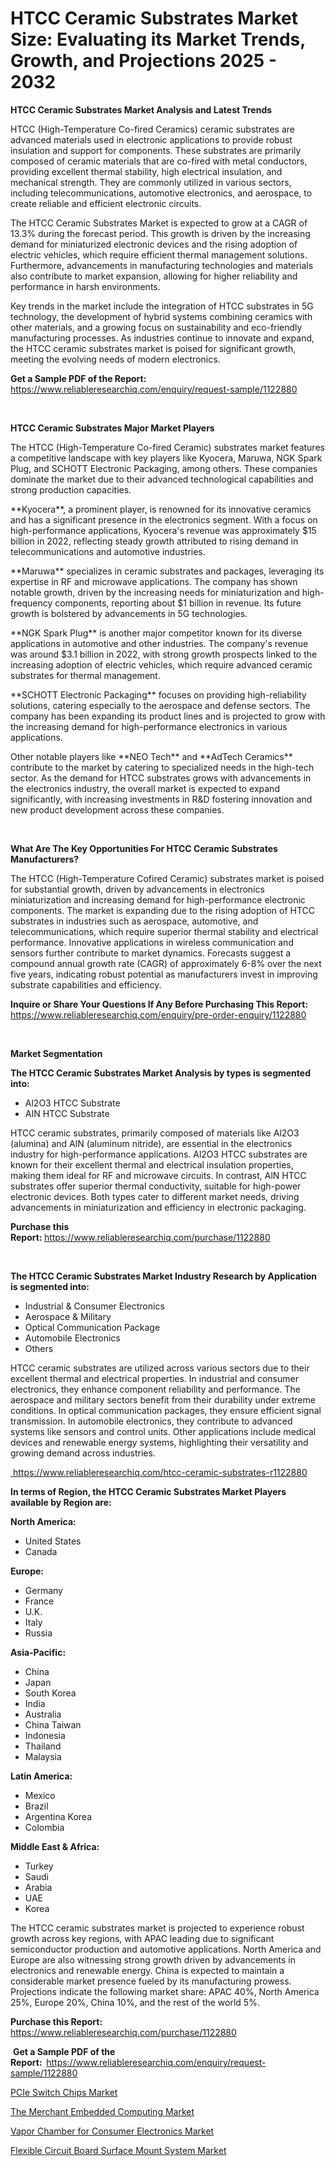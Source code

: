 <p><h1>HTCC Ceramic Substrates Market Size: Evaluating its Market Trends, Growth, and Projections 2025 - 2032</h1></p><p><strong>HTCC Ceramic Substrates Market Analysis and Latest Trends</strong></p>
<p><p>HTCC (High-Temperature Co-fired Ceramics) ceramic substrates are advanced materials used in electronic applications to provide robust insulation and support for components. These substrates are primarily composed of ceramic materials that are co-fired with metal conductors, providing excellent thermal stability, high electrical insulation, and mechanical strength. They are commonly utilized in various sectors, including telecommunications, automotive electronics, and aerospace, to create reliable and efficient electronic circuits.</p><p>The HTCC Ceramic Substrates Market is expected to grow at a CAGR of 13.3% during the forecast period. This growth is driven by the increasing demand for miniaturized electronic devices and the rising adoption of electric vehicles, which require efficient thermal management solutions. Furthermore, advancements in manufacturing technologies and materials also contribute to market expansion, allowing for higher reliability and performance in harsh environments.</p><p>Key trends in the market include the integration of HTCC substrates in 5G technology, the development of hybrid systems combining ceramics with other materials, and a growing focus on sustainability and eco-friendly manufacturing processes. As industries continue to innovate and expand, the HTCC ceramic substrates market is poised for significant growth, meeting the evolving needs of modern electronics.</p></p>
<p><strong>Get a Sample PDF of the Report:&nbsp;</strong> <a href="https://www.reliableresearchiq.com/enquiry/request-sample/1122880?utm_campaign=114&utm_medium=2&utm_source=Github&utm_content=ia&utm_term=13022025&utm_id=htcc-ceramic-substrates">https://www.reliableresearchiq.com/enquiry/request-sample/1122880</a></p>
<p>&nbsp;</p>
<p><strong>HTCC Ceramic Substrates Major Market Players</strong></p>
<p><p>The HTCC (High-Temperature Co-fired Ceramic) substrates market features a competitive landscape with key players like Kyocera, Maruwa, NGK Spark Plug, and SCHOTT Electronic Packaging, among others. These companies dominate the market due to their advanced technological capabilities and strong production capacities.</p><p>**Kyocera**, a prominent player, is renowned for its innovative ceramics and has a significant presence in the electronics segment. With a focus on high-performance applications, Kyocera's revenue was approximately $15 billion in 2022, reflecting steady growth attributed to rising demand in telecommunications and automotive industries.</p><p>**Maruwa** specializes in ceramic substrates and packages, leveraging its expertise in RF and microwave applications. The company has shown notable growth, driven by the increasing needs for miniaturization and high-frequency components, reporting about $1 billion in revenue. Its future growth is bolstered by advancements in 5G technologies.</p><p>**NGK Spark Plug** is another major competitor known for its diverse applications in automotive and other industries. The company's revenue was around $3.1 billion in 2022, with strong growth prospects linked to the increasing adoption of electric vehicles, which require advanced ceramic substrates for thermal management.</p><p>**SCHOTT Electronic Packaging** focuses on providing high-reliability solutions, catering especially to the aerospace and defense sectors. The company has been expanding its product lines and is projected to grow with the increasing demand for high-performance electronics in various applications.</p><p>Other notable players like **NEO Tech** and **AdTech Ceramics** contribute to the market by catering to specialized needs in the high-tech sector. As the demand for HTCC substrates grows with advancements in the electronics industry, the overall market is expected to expand significantly, with increasing investments in R&D fostering innovation and new product development across these companies.</p></p>
<p>&nbsp;</p>
<p><strong>What Are The Key Opportunities For HTCC Ceramic Substrates Manufacturers?</strong></p>
<p><p>The HTCC (High-Temperature Cofired Ceramic) substrates market is poised for substantial growth, driven by advancements in electronics miniaturization and increasing demand for high-performance electronic components. The market is expanding due to the rising adoption of HTCC substrates in industries such as aerospace, automotive, and telecommunications, which require superior thermal stability and electrical performance. Innovative applications in wireless communication and sensors further contribute to market dynamics. Forecasts suggest a compound annual growth rate (CAGR) of approximately 6-8% over the next five years, indicating robust potential as manufacturers invest in improving substrate capabilities and efficiency.</p></p>
<p><strong>Inquire or Share Your Questions If Any Before Purchasing This Report:</strong> <a href="https://www.reliableresearchiq.com/enquiry/pre-order-enquiry/1122880?utm_campaign=114&utm_medium=2&utm_source=Github&utm_content=ia&utm_term=13022025&utm_id=htcc-ceramic-substrates">https://www.reliableresearchiq.com/enquiry/pre-order-enquiry/1122880</a></p>
<p>&nbsp;</p>
<p><strong>Market Segmentation</strong></p>
<p><strong>The HTCC Ceramic Substrates Market Analysis by types is segmented into:</strong></p>
<p><ul><li>Al2O3 HTCC Substrate</li><li>AIN HTCC Substrate</li></ul></p>
<p><p>HTCC ceramic substrates, primarily composed of materials like Al2O3 (alumina) and AlN (aluminum nitride), are essential in the electronics industry for high-performance applications. Al2O3 HTCC substrates are known for their excellent thermal and electrical insulation properties, making them ideal for RF and microwave circuits. In contrast, AlN HTCC substrates offer superior thermal conductivity, suitable for high-power electronic devices. Both types cater to different market needs, driving advancements in miniaturization and efficiency in electronic packaging.</p></p>
<p><strong>Purchase this Report:&nbsp;</strong><a href="https://www.reliableresearchiq.com/purchase/1122880?utm_campaign=114&utm_medium=2&utm_source=Github&utm_content=ia&utm_term=13022025&utm_id=htcc-ceramic-substrates">https://www.reliableresearchiq.com/purchase/1122880</a></p>
<p>&nbsp;</p>
<p><strong>The HTCC Ceramic Substrates Market Industry Research by Application is segmented into:</strong></p>
<p><ul><li>Industrial & Consumer Electronics</li><li>Aerospace & Military</li><li>Optical Communication Package</li><li>Automobile Electronics</li><li>Others</li></ul></p>
<p><p>HTCC ceramic substrates are utilized across various sectors due to their excellent thermal and electrical properties. In industrial and consumer electronics, they enhance component reliability and performance. The aerospace and military sectors benefit from their durability under extreme conditions. In optical communication packages, they ensure efficient signal transmission. In automobile electronics, they contribute to advanced systems like sensors and control units. Other applications include medical devices and renewable energy systems, highlighting their versatility and growing demand across industries.</p></p>
<p><a href="https://www.reliableresearchiq.com/htcc-ceramic-substrates-r1122880?utm_campaign=114&utm_medium=2&utm_source=Github&utm_content=ia&utm_term=13022025&utm_id=htcc-ceramic-substrates">&nbsp;https://www.reliableresearchiq.com/htcc-ceramic-substrates-r1122880</a></p>
<p><strong>In terms of Region, the HTCC Ceramic Substrates Market Players available by Region are:</strong></p>
<p>
    <p> <strong> North America: </strong>
        <ul>
            <li>United States</li>
            <li>Canada</li>
        </ul>
        </p> 
    <p> <strong> Europe: </strong>
        <ul>
            <li>Germany</li>
            <li>France</li>
            <li>U.K.</li>
            <li>Italy</li>
            <li>Russia</li>
        </ul>
        </p> 
    <p> <strong> Asia-Pacific: </strong>
        <ul>
            <li>China</li>
            <li>Japan</li>
            <li>South Korea</li>
            <li>India</li>
            <li>Australia</li>
            <li>China Taiwan</li>
            <li>Indonesia</li>
            <li>Thailand</li>
            <li>Malaysia</li>
        </ul>
        </p> 
    <p> <strong> Latin America: </strong>
        <ul>
            <li>Mexico</li>
            <li>Brazil</li>
            <li>Argentina Korea</li>
            <li>Colombia</li>
        </ul>
        </p> 
    <p> <strong> Middle East & Africa: </strong>
        <ul>
            <li>Turkey</li>
            <li>Saudi</li>
            <li>Arabia</li>
            <li>UAE</li>
            <li>Korea</li>
        </ul>
    </p>
    </p>
<p><p>The HTCC ceramic substrates market is projected to experience robust growth across key regions, with APAC leading due to significant semiconductor production and automotive applications. North America and Europe are also witnessing strong growth driven by advancements in electronics and renewable energy. China is expected to maintain a considerable market presence fueled by its manufacturing prowess. Projections indicate the following market share: APAC 40%, North America 25%, Europe 20%, China 10%, and the rest of the world 5%.</p></p>
<p><strong>Purchase this Report: </strong><a href="https://www.reliableresearchiq.com/purchase/1122880?utm_campaign=114&utm_medium=2&utm_source=Github&utm_content=ia&utm_term=13022025&utm_id=htcc-ceramic-substrates">https://www.reliableresearchiq.com/purchase/1122880</a></p>
<p>&nbsp;<strong>Get a Sample PDF of the Report:&nbsp;&nbsp;</strong><a href="https://www.reliableresearchiq.com/enquiry/request-sample/1122880?utm_campaign=114&utm_medium=2&utm_source=Github&utm_content=ia&utm_term=13022025&utm_id=htcc-ceramic-substrates">https://www.reliableresearchiq.com/enquiry/request-sample/1122880</a></p>
<p><strong></strong></p>
<p><p><a href="https://github.com/rotencohen7j/Market-Research-Report-List-1/blob/main/pcie-switch-chips-market.md?utm_campaign=114&utm_medium=2&utm_source=Github&utm_content=ia&utm_term=13022025&utm_id=htcc-ceramic-substrates">PCIe Switch Chips Market</a></p><p><a href="https://github.com/samraaysheg0/Market-Research-Report-List-1/blob/main/the-merchant-embedded-computing-market.md?utm_campaign=114&utm_medium=2&utm_source=Github&utm_content=ia&utm_term=13022025&utm_id=htcc-ceramic-substrates">The Merchant Embedded Computing Market</a></p><p><a href="https://github.com/dibesnayee/Market-Research-Report-List-1/blob/main/vapor-chamber-for-consumer-electronics-market.md?utm_campaign=114&utm_medium=2&utm_source=Github&utm_content=ia&utm_term=13022025&utm_id=htcc-ceramic-substrates">Vapor Chamber for Consumer Electronics Market</a></p><p><a href="https://github.com/vassihucz/Market-Research-Report-List-1/blob/main/flexible-circuit-board-surface-mount-system-market.md?utm_campaign=114&utm_medium=2&utm_source=Github&utm_content=ia&utm_term=13022025&utm_id=htcc-ceramic-substrates">Flexible Circuit Board Surface Mount System Market</a></p></p>